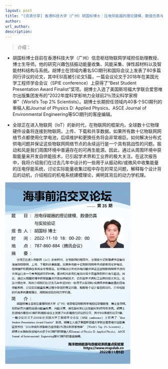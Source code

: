 ```yaml
---
layout: post
title: "[资源分享] 香港科技大学（广州）胡国标博士：压电俘能器的理论建模、数值仿真与实验验证｜海事前沿交叉论坛第35期"
author: 
url_author: 
description: 
---
```


> 介绍：

- 胡国标博士目前在香港科技大学（广州）信息枢纽物联网学域担任助理教授、博士生导师。他的研究兴趣包括振动能量收集、风能采集、弹性超材料以及智能材料结构与系统。胡博士在领域内著名SCI期刊和国际会议上发表了80多篇同行评议的论文，其中ESI高被引论文5篇，一篇会议论文于2018年在美国光学工程师学会会议（SPIE conference）上获得了“Best Student Presentation Award Finalist”奖项。胡博士入选了美国斯坦福大学联合爱思唯尔出版集团发布的“2022年度科学影响力全球前2％顶尖科学家榜单”（World’s Top 2% Scientists）。胡博士长期担任领域内40多个SCI期刊的审稿人和Journal of Physics D: Applied Physics、ASCE Journal of Environmental Engineering等SCI期刊的客座编辑。

- 全球正在进入物联网（IoT）的新时代，在物联网的框架内，全球数十亿物理硬件设备将连接到物联网，上传、下载和共享数据。如果所有数十亿物联网网络节点都使用化学电池，后续维护和更换任务将会非常艰巨。如何解决分布式供电问题并保证这些物联网网络节点的永续运行是一个具有挑战性的问题。振动和风是我们周围环境中普遍存在的可再生能源。因此，通过从周围环境中获取能量来开发自供能技术，已引起学术界和工业界的极大关注。在这次报告中，我将介绍我们在过去几年中设计的一些用于从振动和/或微风中收集能量的压电俘能系统，讨论实际能量收集过程中存在的常见问题，解释每个设计背后的动机，介绍相应的机电系统建模理论，阐明其背后的动力学机理。


<img src="/lab_images/blogs/sl_35.jpg" style="margin: 0 auto;width: 400px;margin-bottom: 30px;">

<!-- - 关注视频号，查看回放：

<img src="/videos/archive/code.png" style="margin: 0 auto;width: 400px;margin-bottom: 30px;"> -->
